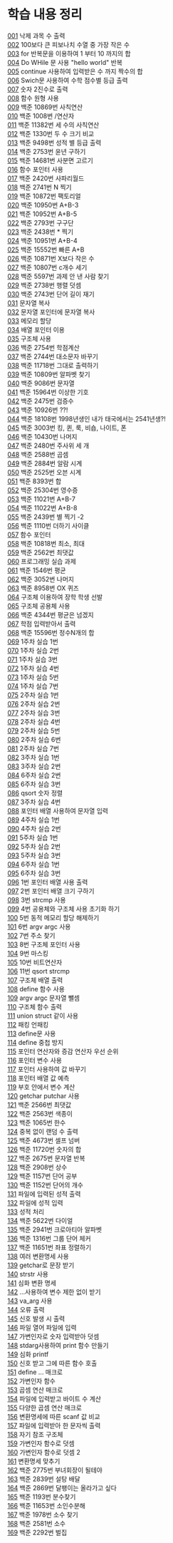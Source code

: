 # 학습 내용 정리
[001](https://github.com/fastew/Worksheet/blob/master/.vscode/001.c) 낙제 과목 수 출력<br>
[002](https://github.com/fastew/Worksheet/blob/master/.vscode/002.c) 100보다 큰 피보나치 수열 중 가장 작은 수<br>
[003](https://github.com/fastew/Worksheet/blob/master/.vscode/003.c) for 반복문을 이용하여 1 부터 10 까지의 합 <br>
[004](https://github.com/fastew/Worksheet/blob/master/.vscode/004.c) Do WHile 문 사용 "hello world" 반복<br>
[005](https://github.com/fastew/Worksheet/blob/master/.vscode/005.c) continue 사용하여 입력받은 수 까지 짝수의 합 <br>
[006](https://github.com/fastew/Worksheet/blob/master/.vscode/006.c) Swich문 사용하여 수학 점수별 등급 출력<br>
[007](https://github.com/fastew/Worksheet/blob/master/.vscode/007.c) 숫자 2진수로 출력<br>
[008](https://github.com/fastew/Worksheet/blob/master/.vscode/008.c) 함수 원형 사용<br>
[009](https://github.com/fastew/Worksheet/blob/master/.vscode/009.c) 백준 10869번 사칙연산 <br>
[010](https://github.com/fastew/Worksheet/blob/master/.vscode/010.c) 백준 1008번 /연산자<br>
[011](https://github.com/fastew/Worksheet/blob/master/.vscode/011.c) 백준 11382번 세 수의 사칙연산 <br>
[012](https://github.com/fastew/Worksheet/blob/master/.vscode/012.c) 백준 1330번 두 수 크기 비교 <br>
[013](https://github.com/fastew/Worksheet/blob/master/.vscode/013.c) 백준 9498번 성적 별 등급 출력<br>
[014](https://github.com/fastew/Worksheet/blob/master/.vscode/014.c) 백준 2753번 윤년 구하기<br>
[015](https://github.com/fastew/Worksheet/blob/master/.vscode/015.c) 백준 14681번 사분면 고르기 <br>
[016](https://github.com/fastew/Worksheet/blob/master/.vscode/016.c) 함수 포인터 사용 <br>
[017](https://github.com/fastew/Worksheet/blob/master/.vscode/017.c) 백준 2420번 사파리월드<br>
[018](https://github.com/fastew/Worksheet/blob/master/.vscode/018.c) 백준 2741번 N 찍기<br>
[019](https://github.com/fastew/Worksheet/blob/master/.vscode/019.c) 백준 10872번 팩토리얼 <br>
[020](https://github.com/fastew/Worksheet/blob/master/.vscode/020.c) 백준 10950번 A+B-3<br>
[021](https://github.com/fastew/Worksheet/blob/master/.vscode/021.c) 백준 10952번 A+B-5<br>
[022](https://github.com/fastew/Worksheet/blob/master/.vscode/022.c) 백준 2793번 구구단<br>
[023](https://github.com/fastew/Worksheet/blob/master/.vscode/023.c) 백준 2438번 * 찍기<br>
[024](https://github.com/fastew/Worksheet/blob/master/.vscode/024.c) 백준 10951번 A+B-4<br>
[025](https://github.com/fastew/Worksheet/blob/master/.vscode/025.c) 백준 15552번 빠른 A+B<br>
[026](https://github.com/fastew/Worksheet/blob/master/.vscode/026.c) 백준 10871번 X보다 작은 수<br>
[027](https://github.com/fastew/Worksheet/blob/master/.vscode/027.c) 백준 10807번 c개수 세기<br>
[028](https://github.com/fastew/Worksheet/blob/master/.vscode/028.c) 백준 5597번 과제 안 낸 사람 찾기<br>
[029](https://github.com/fastew/Worksheet/blob/master/.vscode/029.c) 백준 2738번 행렬 덧셈<br>
[030](https://github.com/fastew/Worksheet/blob/master/.vscode/030.c) 백준 2743번 단어 길이 재기 <br>
[031](https://github.com/fastew/Worksheet/blob/master/.vscode/031.c) 문자열 복사<br>
[032](https://github.com/fastew/Worksheet/blob/master/.vscode/032.c) 문자열 포인터에 문자열 복사<br>
[033](https://github.com/fastew/Worksheet/blob/master/.vscode/033.c) 메모리 할당 <br>
[034](https://github.com/fastew/Worksheet/blob/master/.vscode/034.c) 배열 포인터 이용<br>
[035](https://github.com/fastew/Worksheet/blob/master/.vscode/035.c) 구조체 사용<br>
[036](https://github.com/fastew/Worksheet/blob/master/.vscode/036.c) 백준 2754번 학점계산<br>
[037](https://github.com/fastew/Worksheet/blob/master/.vscode/037.c) 백준 2744번 대소문자 바꾸기<br>
[038](https://github.com/fastew/Worksheet/blob/master/.vscode/038.c) 백준 11718번 그대로 출력하기 <br>
[039](https://github.com/fastew/Worksheet/blob/master/.vscode/039.c) 백준 10809번 알파벳 찾기<br>
[040](https://github.com/fastew/Worksheet/blob/master/.vscode/040.c) 백준 9086번 문자열<br>
[041](https://github.com/fastew/Worksheet/blob/master/.vscode/041.c) 백준 15964번 이상한 기호 <br>
[042](https://github.com/fastew/Worksheet/blob/master/.vscode/042.c) 백준 2475번 검증수<br>
[043](https://github.com/fastew/Worksheet/blob/master/.vscode/043.c) 백준 10926번 ??!<br>
[044](https://github.com/fastew/Worksheet/blob/master/.vscode/044.c) 백준 18108번 1998년생인 내가 태국에서는 2541년생?!<br>
[045](https://github.com/fastew/Worksheet/blob/master/.vscode/045.c) 백준 3003번 킹, 퀸, 룩, 비숍, 나이트, 폰<br>
[046](https://github.com/fastew/Worksheet/blob/master/.vscode/046.c) 백준 10430번 나머지 <br>
[047](https://github.com/fastew/Worksheet/blob/master/.vscode/047.c) 백준 2480번 주사위 세 개 <br>
[048](https://github.com/fastew/Worksheet/blob/master/.vscode/048.c) 백준 2588번 곱셈<br>
[049](https://github.com/fastew/Worksheet/blob/master/.vscode/049.c) 백준 2884번 알람 시계<br>
[050](https://github.com/fastew/Worksheet/blob/master/.vscode/050.c) 백준 2525번 오븐 시계<br>
[051](https://github.com/fastew/Worksheet/blob/master/.vscode/051.c) 백준 8393번 합<br>
[052](https://github.com/fastew/Worksheet/blob/master/.vscode/052.c) 백준 25304번 영수증 <br>
[053](https://github.com/fastew/Worksheet/blob/master/.vscode/053.c) 백준 11021번 A+B-7<br>
[054](https://github.com/fastew/Worksheet/blob/master/.vscode/054.c) 백준 11022번 A+B-8<br>
[055](https://github.com/fastew/Worksheet/blob/master/.vscode/055.c) 백준 2439번 별 찍기 -2<br>
[056](https://github.com/fastew/Worksheet/blob/master/.vscode/056.c) 백준 1110번 더하기 사이클<br>
[057](https://github.com/fastew/Worksheet/blob/master/.vscode/057.c) 함수 포인터 <br>
[058](https://github.com/fastew/Worksheet/blob/master/.vscode/058.c) 백준 10818번 최소, 최대<br>
[059](https://github.com/fastew/Worksheet/blob/master/.vscode/059.c) 백준 2562번 최댓값<br>
[060](https://github.com/fastew/Worksheet/blob/master/.vscode/060.c) 프로그래밍 실습 과제<br>
[061](https://github.com/fastew/Worksheet/blob/master/.vscode/061.c) 백준 1546번 평균<br>
[062](https://github.com/fastew/Worksheet/blob/master/.vscode/062.c) 백준 3052번 나머지<br>
[063](https://github.com/fastew/Worksheet/blob/master/.vscode/063.c) 백준 8958번 OX 퀴즈 <br>
[064](https://github.com/fastew/Worksheet/blob/master/.vscode/064.c) 구조체 이용하여 장학 학생 선발<br>
[065](https://github.com/fastew/Worksheet/blob/master/.vscode/065.c) 구조체 공용체 사용<br>
[066](https://github.com/fastew/Worksheet/blob/master/.vscode/066.c) 백준 4344번 평균은 넘겠지<br>
[067](https://github.com/fastew/Worksheet/blob/master/.vscode/067.c) 학점 입력받아서 출력<br>
[068](https://github.com/fastew/Worksheet/blob/master/.vscode/068.c) 백준 15596번 정수N개의 합<br>
[069](https://github.com/fastew/Worksheet/blob/master/.vscode/069.c) 1주차 실습 1번 <br>
[070](https://github.com/fastew/Worksheet/blob/master/.vscode/070.c) 1주차 실습 2번 <br>
[071](https://github.com/fastew/Worksheet/blob/master/.vscode/071.c) 1주차 실습 3번<br>
[072](https://github.com/fastew/Worksheet/blob/master/.vscode/072.c) 1주차 실습 4번<br>
[073](https://github.com/fastew/Worksheet/blob/master/.vscode/073.c) 1주차 실습 5번<br>
[074](https://github.com/fastew/Worksheet/blob/master/.vscode/074.c) 1주차 실습 7번<br>
[075](https://github.com/fastew/Worksheet/blob/master/.vscode/075.c) 2주차 실습 1번 <br>
[076](https://github.com/fastew/Worksheet/blob/master/.vscode/076.c) 2주차 실습 2번 <br>
[077](https://github.com/fastew/Worksheet/blob/master/.vscode/077.c) 2주차 실습 3번 <br>
[078](https://github.com/fastew/Worksheet/blob/master/.vscode/078.c) 2주차 실습 4번 <br>
[079](https://github.com/fastew/Worksheet/blob/master/.vscode/079.c) 2주차 실습 5번<br>
[080](https://github.com/fastew/Worksheet/blob/master/.vscode/080.c) 2주차 실습 6번<br>
[081](https://github.com/fastew/Worksheet/blob/master/.vscode/081.c) 2주차 실습 7번 <br>
[082](https://github.com/fastew/Worksheet/blob/master/.vscode/082.c) 3주차 실습 1번 <br>
[083](https://github.com/fastew/Worksheet/blob/master/.vscode/083.c) 3주차 실습 2번 <br>
[084](https://github.com/fastew/Worksheet/blob/master/.vscode/084.c) 6주차 실습 2번 <br>
[085](https://github.com/fastew/Worksheet/blob/master/.vscode/085.c) 6주차 실습 3번 <br>
[086](https://github.com/fastew/Worksheet/blob/master/.vscode/086.c) qsort 숫자 정렬 <br>
[087](https://github.com/fastew/Worksheet/blob/master/.vscode/087.c) 3주차 실습 4번<br>
[088](https://github.com/fastew/Worksheet/blob/master/.vscode/088.c) 포인터 배열 사용하여 문자열 입력 <br>
[089](https://github.com/fastew/Worksheet/blob/master/.vscode/089.c) 4주차 실습 1번 <br>
[090](https://github.com/fastew/Worksheet/blob/master/.vscode/090.c) 4주차 실습 2번 <br>
[091](https://github.com/fastew/Worksheet/blob/master/.vscode/091.c) 5주차 실습 1번<br>
[092](https://github.com/fastew/Worksheet/blob/master/.vscode/092.c) 5주차 실습 2번<br>
[093](https://github.com/fastew/Worksheet/blob/master/.vscode/093.c) 5주차 실습 3번 <br>
[094](https://github.com/fastew/Worksheet/blob/master/.vscode/094.c) 6주차 실습 1번 <br>
[095](https://github.com/fastew/Worksheet/blob/master/.vscode/095.c) 6주차 실습 3번 <br>
[096](https://github.com/fastew/Worksheet/blob/master/.vscode/096.c) 1번 포인터 배열 사용 출력 <br>
[097](https://github.com/fastew/Worksheet/blob/master/.vscode/097.c) 2번 포인터 배열 크기 구하기<br>
[098](https://github.com/fastew/Worksheet/blob/master/.vscode/098.c) 3번 strcmp 사용<br>
[099](https://github.com/fastew/Worksheet/blob/master/.vscode/099.c) 4번 공용체와 구조체 사용 초기화 하기<br>
[100](https://github.com/fastew/Worksheet/blob/master/.vscode/100.c) 5번 동적 메모리 할당 해제하기 <br>
[101](https://github.com/fastew/Worksheet/blob/master/.vscode/101.c) 6번 argv argc 사용<br>
[102](https://github.com/fastew/Worksheet/blob/master/.vscode/102.c) 7번 주소 찾기<br>
[103](https://github.com/fastew/Worksheet/blob/master/.vscode/103.c) 8번 구조체 포인터 사용 <br>
[104](https://github.com/fastew/Worksheet/blob/master/.vscode/104.c) 9번 마스킹 <br>
[105](https://github.com/fastew/Worksheet/blob/master/.vscode/105.c) 10번 비트연산자 <br>
[106](https://github.com/fastew/Worksheet/blob/master/.vscode/106.c) 11번 qsort strcmp <br>
[107](https://github.com/fastew/Worksheet/blob/master/.vscode/107.c) 구조체 배열 출력 <br>
[108](https://github.com/fastew/Worksheet/blob/master/.vscode/108.c) define 함수 사용 <br>
[109](https://github.com/fastew/Worksheet/blob/master/.vscode/109.c) argv argc 문자열 뺄셈<br>
[110](https://github.com/fastew/Worksheet/blob/master/.vscode/110.c) 구조체 함수 출력 <br>
[111](https://github.com/fastew/Worksheet/blob/master/.vscode/111.c) union struct 같이 사용<br>
[112](https://github.com/fastew/Worksheet/blob/master/.vscode/112.c) 패킹 언패킹<br>
[113](https://github.com/fastew/Worksheet/blob/master/.vscode/113.c) define문 사용<br>
[114](https://github.com/fastew/Worksheet/blob/master/.vscode/114.c) define 중첩 방지<br>
[115](https://github.com/fastew/Worksheet/blob/master/.vscode/115.c) 포인터 연산자와 증감 연산자 우선 순위<br>
[116](https://github.com/fastew/Worksheet/blob/master/.vscode/116.c) 포인터 변수 사용<br>
[117](https://github.com/fastew/Worksheet/blob/master/.vscode/117.c) 포인터 사용하여 값 바꾸기<br>
[118](https://github.com/fastew/Worksheet/blob/master/.vscode/118.c) 포인터 배열 값 예측 <br>
[119](https://github.com/fastew/Worksheet/blob/master/.vscode/119.c) 부호 안에서 변수 계산<br>
[120](https://github.com/fastew/Worksheet/blob/master/.vscode/120.c) getchar putchar 사용<br>
[121](https://github.com/fastew/Worksheet/blob/master/.vscode/121.c) 백준 2566번 최댓값<br>
[122](https://github.com/fastew/Worksheet/blob/master/.vscode/122.c) 백준 2563번 색종이<br>
[123](https://github.com/fastew/Worksheet/blob/master/.vscode/123.c) 백준 1065번 한수 <br>
[124](https://github.com/fastew/Worksheet/blob/master/.vscode/124.c) 중복 없이 랜덤 수 출력<br>
[125](https://github.com/fastew/Worksheet/blob/master/.vscode/125.c) 백준 4673번 셀프 넘버<br>
[126](https://github.com/fastew/Worksheet/blob/master/.vscode/126.c) 백준 11720번 숫자의 합<br>
[127](https://github.com/fastew/Worksheet/blob/master/.vscode/127.c) 백준 2675번 문자열 반복 <br>
[128](https://github.com/fastew/Worksheet/blob/master/.vscode/128.c) 백준 2908번 상수 <br>
[129](https://github.com/fastew/Worksheet/blob/master/.vscode/129.c) 백준 1157번 단어 공부<br>
[130](https://github.com/fastew/Worksheet/blob/master/.vscode/130.c) 백준 1152번 단어의 개수 <br>
[131](https://github.com/fastew/Worksheet/blob/master/.vscode/131.c) 파일에 입력된 성적 출력 <br>
[132](https://github.com/fastew/Worksheet/blob/master/.vscode/132.c) 파일에 성적 입력 <br>
[133](https://github.com/fastew/Worksheet/blob/master/.vscode/133.c) 성적 처리 <br>
[134](https://github.com/fastew/Worksheet/blob/master/.vscode/134.c) 백준 5622번 다이얼 <br>
[135](https://github.com/fastew/Worksheet/blob/master/.vscode/135.c) 백준 2941번 크로아티아 알파벳<br>
[136](https://github.com/fastew/Worksheet/blob/master/.vscode/136.c) 백준 1316번 그룹 단어 체커 <br>
[137](https://github.com/fastew/Worksheet/blob/master/.vscode/137.c) 백준 11651번 좌표 정렬하기<br>
[138](https://github.com/fastew/Worksheet/blob/master/.vscode/138.c) 여러 변환명세 사용 <br>
[139](https://github.com/fastew/Worksheet/blob/master/.vscode/139.c) getchar로 문장 받기<br>
[140](https://github.com/fastew/Worksheet/blob/master/.vscode/140.c) strstr 사용 <br>
[141](https://github.com/fastew/Worksheet/blob/master/.vscode/141.c) 심화 변환 명세<br>
[142](https://github.com/fastew/Worksheet/blob/master/.vscode/142.c) ...사용하여 변수 제한 없이 받기<br>
[143](https://github.com/fastew/Worksheet/blob/master/.vscode/143.c) va_arg 사용 <br>
[144](https://github.com/fastew/Worksheet/blob/master/.vscode/144.c) 오류 출력 <br>
[145](https://github.com/fastew/Worksheet/blob/master/.vscode/145.c) 신호 발생 시 출력 <br>
[146](https://github.com/fastew/Worksheet/blob/master/.vscode/146.c) 파일 열어 파일에 입력 <br>
[147](https://github.com/fastew/Worksheet/blob/master/.vscode/147.c) 가변인자로 숫자 입력받아 덧셈<br>
[148](https://github.com/fastew/Worksheet/blob/master/.vscode/148.c) stdarg사용하여 print 함수 만들기 <br>
[149](https://github.com/fastew/Worksheet/blob/master/.vscode/149.c) 심화 printf<br>
[150](https://github.com/fastew/Worksheet/blob/master/.vscode/150.c) 신호 받고 그에 따른 함수 호출<br>
[151](https://github.com/fastew/Worksheet/blob/master/.vscode/151.c) define ... 매크로 <br>
[152](https://github.com/fastew/Worksheet/blob/master/.vscode/152.c) 가변인자 함수<br>
[153](https://github.com/fastew/Worksheet/blob/master/.vscode/153.c) 곱셈 연산 매크로<br>
[154](https://github.com/fastew/Worksheet/blob/master/.vscode/154.c) 파일에 입력받고 바이트 수 계산<br>
[155](https://github.com/fastew/Worksheet/blob/master/.vscode/155.c) 다양한 곱셈 연산 매크로<br>
[156](https://github.com/fastew/Worksheet/blob/master/.vscode/156.c) 변환명세에 따른 scanf 값 비교 <br>
[157](https://github.com/fastew/Worksheet/blob/master/.vscode/157.c) 파일에 입력받아 한 문자씩 출력 <br>
[158](https://github.com/fastew/Worksheet/blob/master/.vscode/158.c) 자기 참조 구조체 <br>
[159](https://github.com/fastew/Worksheet/blob/master/.vscode/159.c) 가변인자 함수로 덧셈 <br>
[160](https://github.com/fastew/Worksheet/blob/master/.vscode/160.c) 가변인자 함수로 덧셈 2<br>
[161](https://github.com/fastew/Worksheet/blob/master/.vscode/161.c) 변환명세 맞추기<br>
[162](https://github.com/fastew/Worksheet/blob/master/.vscode/162.c) 백준 2775번 부녀회장이 될테야<br>
[163](https://github.com/fastew/Worksheet/blob/master/.vscode/163.c) 백준 2839번 설탕 배달<br>
[164](https://github.com/fastew/Worksheet/blob/master/.vscode/164.c) 백준 2869번 달팽이는 올라가고 싶다<br>
[165](https://github.com/fastew/Worksheet/blob/master/.vscode/165.c) 백준 1193번 분수찾기<br>
[166](https://github.com/fastew/Worksheet/blob/master/.vscode/166.c) 백준 11653번 소인수분해<br>
[167](https://github.com/fastew/Worksheet/blob/master/.vscode/167.c) 백준 1978번 소수 찾기<br> 
[168](https://github.com/fastew/Worksheet/blob/master/.vscode/168.c) 백준 2581번 소수<br> 
[169](https://github.com/fastew/Worksheet/blob/master/.vscode/169.c) 백준 2292번 벌집<br> 
